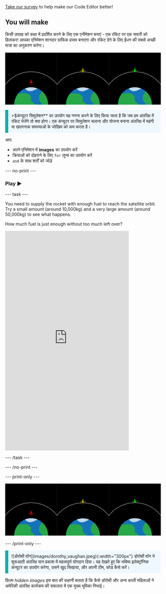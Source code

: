 <div class="c-survey-banner" style="width:100%">
  <a class="c-survey-banner__link" href="https://form.raspberrypi.org/f/code-editor-feedback" target="_blank">Take our survey</a> to help make our Code Editor better!
</div>

## You will make

किसी उपग्रह को कक्षा में प्रदर्शित करने के लिए एक एनीमेशन बनाएं - एक रॉकेट पर एक सवारी को हिलाकर! आपका एनिमेशन शानदार ग्राफिक प्रभाव बनाएगा और रॉकेट देने के लिए ईंधन की सबसे अच्छी मात्रा का अनुकरण करेगा।

![साथ-साथ स्क्रीन एक हरा रॉकेट कक्षा में और एक लाल रॉकेट जो कक्षा में पहुंचने में विफल हो गया है, दिखा रहे हैं।](images/showcase.png)

<p style="border-left: solid; border-width:10px; border-color: #0faeb0; background-color: aliceblue; padding: 10px;">
<span style="colour: #0feb0"> >$कंप्यूटर सिमुलेशन**</span> का उपयोग यह गणना करने के लिए किया जाता है कि जब हम अंतरिक्ष में रॉकेट भेजेंगे तो क्या होगा। एक कंप्यूटर पर सिमुलेशन चलाना और योजना बनाना अंतरिक्ष में महंगी या खतरनाक समस्याओं के जोखिम को कम करता है।
</p>

आप:
+ अपने एनिमेशन में **images** का उपयोग करें
+ क्रियाओं को दोहराने के लिए `for` लूप्स का उपयोग करें
+ `and` के साथ शर्तों को जोड़े

--- no-print ---

### Play ▶️

--- task ---

<div style="display: flex; flex-wrap: wrap">
<div style="flex-basis: 175px; flex-grow: 1">  
You need to supply the rocket with enough fuel to reach the satellite orbit. Try a small amount (around 10,000kg) and a very large amount (around 50,000kg) to see what happens. 

How much fuel is just enough without too much left over?
</div>
<iframe src="https://editor.raspberrypi.org/en/embed/viewer/rocket-launch-example" width="400" height="710" frameborder="0" marginwidth="0" marginheight="0" allowfullscreen>
</iframe>
</div>

--- /task ---

--- /no-print ---

--- print-only ---

![Completed project example of rocket ships flying into outer space.](images/showcase.png)

--- /print-only ---

<p style="border-left: solid; border-width:10px; border-color: #0faeb0; background-color: aliceblue; padding: 10px;"> ![डोरोथी वॉन](images/dorothy_vaughan.jpeg){:width="300px"} डोरोथी वॉन ने शुरूआती अंतरिक्ष यान प्रकाश में महत्वपूर्ण योगदान दिया। यह देखते हुए कि भविष्य इलेक्ट्रॉनिक कंप्यूटर का उपयोग करेगा, उसने खुद सिखाया, और अपनी टीम, कोड कैसे करें।

फ़िल्म *hidden images* इस बात की कहानी बताता है कि कैसे डॉरोथी और अन्य काली महिलाओं ने अमेरिकी अंतरिक्ष कार्यक्रम की सफलता में एक मुख्य भूमिका निभाई। 
